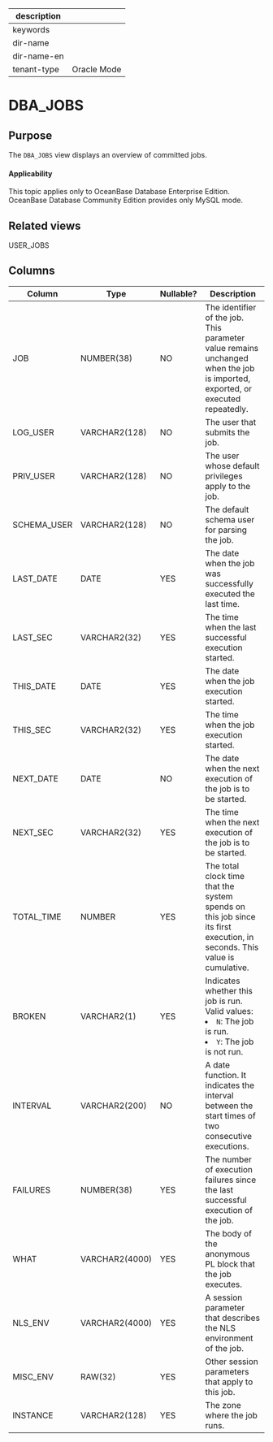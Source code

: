 | description ||
|---|---|
| keywords ||
| dir-name ||
| dir-name-en ||
| tenant-type | Oracle Mode |

# DBA_JOBS

## Purpose


The `DBA_JOBS` view displays an overview of committed jobs.

<main id="notice" >
    <h4>Applicability</h4>
    <p>This topic applies only to OceanBase Database Enterprise Edition. OceanBase Database Community Edition provides only MySQL mode. </p>
  </main>

## Related views

USER_JOBS

## Columns

| **Column** | **Type** | **Nullable?** | **Description** |
|-------------|----------------|----------------|-------------------------------------------------------------------------------------------------------------------------------------------|
| JOB | NUMBER(38) | NO | The identifier of the job. This parameter value remains unchanged when the job is imported, exported, or executed repeatedly.  |
| LOG_USER | VARCHAR2(128) | NO | The user that submits the job.  |
| PRIV_USER | VARCHAR2(128) | NO | The user whose default privileges apply to the job.  |
| SCHEMA_USER | VARCHAR2(128) | NO | The default schema user for parsing the job.  |
| LAST_DATE | DATE | YES | The date when the job was successfully executed the last time.  |
| LAST_SEC | VARCHAR2(32) | YES | The time when the last successful execution started.  |
| THIS_DATE | DATE | YES | The date when the job execution started.  |
| THIS_SEC | VARCHAR2(32) | YES | The time when the job execution started.  |
| NEXT_DATE | DATE | NO | The date when the next execution of the job is to be started.  |
| NEXT_SEC | VARCHAR2(32) | YES | The time when the next execution of the job is to be started.  |
| TOTAL_TIME | NUMBER | YES | The total clock time that the system spends on this job since its first execution, in seconds. This value is cumulative.  |
| BROKEN | VARCHAR2(1) | YES | Indicates whether this job is run. Valid values: <li> `N`: The job is run.   <li> `Y`: The job is not run. |
| INTERVAL | VARCHAR2(200) | NO | A date function. It indicates the interval between the start times of two consecutive executions.  |
| FAILURES | NUMBER(38) | YES | The number of execution failures since the last successful execution of the job.  |
| WHAT | VARCHAR2(4000) | YES | The body of the anonymous PL block that the job executes.  |
| NLS_ENV | VARCHAR2(4000) | YES | A session parameter that describes the NLS environment of the job.  |
| MISC_ENV | RAW(32) | YES | Other session parameters that apply to this job.  |
| INSTANCE | VARCHAR2(128) | YES | The zone where the job runs.  |

